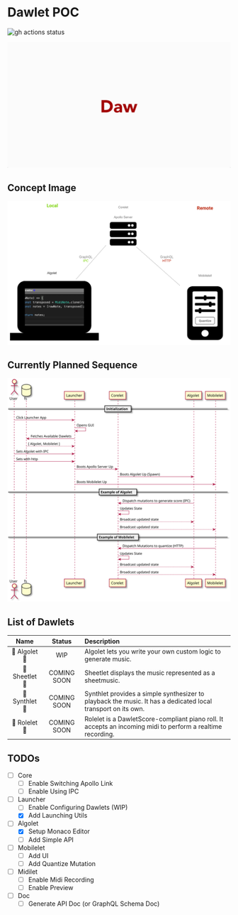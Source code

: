# Dawlet POC

![gh actions status](<https://github.com/dawlet-team/dawlet-poc/workflows/Node%20CI(yogo)/badge.svg>)

![dawlet-logo](./assets/dawlet-logo-animation.gif)

## Concept Image

![concept](./assets/dawlet-poc-concept.png)

## Currently Planned Sequence

![sequence](./assets/sequence.svg)

## List of Dawlets

|      Name      |   Status    | Description                                                                                                  |
| :------------: | :---------: | :----------------------------------------------------------------------------------------------------------- |
| 🚀 Algolet 🚀  |     WIP     | Algolet lets you write your own custom logic to generate music.                                              |
| 🎼 Sheetlet 🎼 | COMING SOON | Sheetlet displays the music represented as a sheetmusic.                                                     |
| 🎸 Synthlet 🎸 | COMING SOON | Synthlet provides a simple synthesizer to playback the music. It has a dedicated local transport on its own. |
| 🎹 Rolelet 🎹  | COMING SOON | Rolelet is a DawletScore-compliant piano roll. It accepts an incoming midi to perform a realtime recording.  |

## TODOs

- [ ] Core
  - [ ] Enable Switching Apollo Link
  - [ ] Enable Using IPC
- [ ] Launcher
  - [ ] Enable Configuring Dawlets (WIP)
  - [x] Add Launching Utils
- [ ] Algolet
  - [x] Setup Monaco Editor
  - [ ] Add Simple API
- [ ] Mobilelet
  - [ ] Add UI
  - [ ] Add Quantize Mutation
- [ ] Midilet
  - [ ] Enable Midi Recording
  - [ ] Enable Preview
- [ ] Doc
  - [ ] Generate API Doc (or GraphQL Schema Doc)

